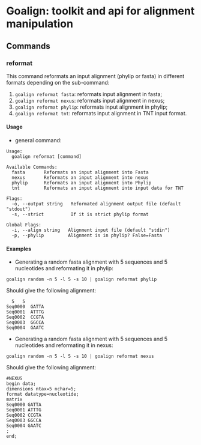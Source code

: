 # Goalign: toolkit and api for alignment manipulation

## Commands

### reformat
This command reformats an input alignment (phylip or fasta) in different formats depending on the sub-command:
1. `goalign reformat fasta`: reformats input alignment in fasta;
2. `goalign reformat nexus`: reformats input alignment in nexus;
3. `goalign reformat phylip`: reformats input alignment in phylip;
4. `goalign reformat tnt`: reformats input alignment in TNT input format.


#### Usage
* general command:
```
Usage:
  goalign reformat [command]

Available Commands:
  fasta       Reformats an input alignment into Fasta
  nexus       Reformats an input alignment into nexus
  phylip      Reformats an input alignment into Phylip
  tnt         Reformats an input alignment into input data for TNT

Flags:
  -o, --output string   Reformated alignment output file (default "stdout")
  -s, --strict          If it is strict phylip format

Global Flags:
  -i, --align string   Alignment input file (default "stdin")
  -p, --phylip         Alignment is in phylip? False=Fasta
```

#### Examples

* Generating a random fasta alignment with 5 sequences and 5 nucleotides and reformating it in phylip:
```
goalign random -n 5 -l 5 -s 10 | goalign reformat phylip
```

Should give the following alignment:
```
  5   5
Seq0000  GATTA
Seq0001  ATTTG
Seq0002  CCGTA
Seq0003  GGCCA
Seq0004  GAATC
```
* Generating a random fasta alignment with 5 sequences and 5 nucleotides and reformating it in nexus:
```
goalign random -n 5 -l 5 -s 10 | goalign reformat nexus
```

Should give the following alignment:
```
#NEXUS
begin data;
dimensions ntax=5 nchar=5;
format datatype=nucleotide;
matrix
Seq0000 GATTA
Seq0001 ATTTG
Seq0002 CCGTA
Seq0003 GGCCA
Seq0004 GAATC
;
end;
```
